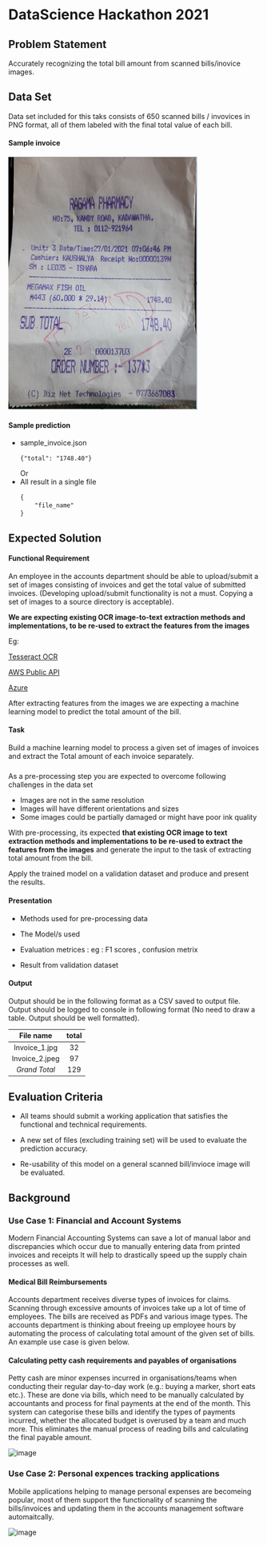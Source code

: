 # DataScience Hackathon 2021 

## Problem Statement 
Accurately recognizing the total bill amount from scanned bills/inovice images.

## Data Set
Data set included for this taks consists of 650 scanned bills / invovices in PNG format, all of them  labeled with the final total value of each bill.

#### Sample invoice

![Image](sample/sample_invoice.PNG)

#### Sample prediction
* sample_invoice.json
    ```
    {"total": "1748.40"}
    ```
    Or
* All result in a single file
    ```
    {
        "file_name"
    }
    ```

## Expected Solution
#### Functional Requirement 

An employee in the accounts department should be able to upload/submit a set of images consisting of invoices and get the total value of submitted invoices. (Developing upload/submit functionality is not a must. Copying a set of images to a source directory is acceptable). 

**We are expecting existing OCR image-to-text extraction methods and implementations, to be re-used to extract the features from the images**

Eg: 

[Tesseract OCR](https://github.com/tesseract-ocr/tesseract)

[AWS Public API](https://aws.amazon.com/blogs/machine-learning/automatically-extract-text-and-structured-data-from-documents-with-amazon-textract)


[Azure](https://azure.microsoft.com/en-gb/services/form-recognizer/#features)
    
After extracting features from the images we are expecting a machine learning model to predict the total amount of the bill.

#### Task 
Build a machine learning model to process a given set of images of invoices and extract the Total amount of each invoice separately. 

#####
As a pre-processing step you are expected to overcome following challenges in the data set
* Images are not in the same resolution
* Images will have different orientations and sizes
* Some images could be partially damaged or might have poor ink quality

With pre-processing, its expected **that existing OCR image to text extraction methods and implementations to be re-used to extract the features from the images** and generate the input to the task of extracting total amount from the bill.

Apply the trained model on a validation dataset and produce and present the results.


#### Presentation

* Methods used for pre-processing data 

* The Model/s used 

* Evaluation metrices : eg : F1 scores , confusion metrix

* Result from validation dataset


#### Output 

Output should be in the following format as a CSV saved to output file. Output should be logged to console in following format (No need to draw a table. Output should be well formatted).  

|File name|total|
|:---:|:---:|
|Invoice_1.jpg|32| 
|Invoice_2.jpeg|97|
| *Grand Total* |129| 

## Evaluation Criteria 

* All teams should submit a working application that satisfies the functional and technical requirements. 

* A new set of files (excluding training set) will be used to evaluate the prediction accuracy.

* Re-usability of this model on a general scanned bill/invioce image will be evaluated. 


## Background 
### Use Case 1: Financial and Account Systems 
Modern Financial Accounting Systems can save a lot of manual labor and discrepancies which occur due to manually entering data from printed invoices and receipts
It will help to drastically speed up the supply chain processes as well.

#### Medical Bill Reimbursements

Accounts department receives diverse types of invoices for claims. Scanning through excessive amounts of invoices take up a lot of time of employees. The bills are received as PDFs and various image types. The accounts department is thinking about freeing up employee hours by automating the process of calculating total amount of the given set of bills. An example use case is given below.

#### Calculating petty cash requirements and payables of organisations

Petty cash are minor expenses incurred in organisations/teams when conducting their regular day-to-day work (e.g.: buying a marker, short eats etc.). These are done via bills, which need to be manually calculated by accountants and process for final payments at the end of the month. This system can categorise these bills and identify the types of payments incurred, whether the allocated budget is overused by a team and much more. This eliminates the manual process of reading bills and calculating the final payable amount.

![image](https://user-images.githubusercontent.com/12439263/121522936-44a84580-ca13-11eb-9a2f-a7fc0c470513.png)

### Use Case 2: Personal expences tracking applications
Mobile applications helping to manage personal expenses are becomeing popular, most of them support the functionality of scanning the bills/invoices and updating them in the accounts management software automaitcally.

![image](https://d187qskirji7ti.cloudfront.net/news/wp-content/uploads/2018/05/veryfi-receipts-iphone-app.jpg)

